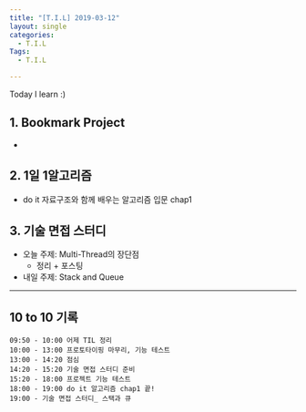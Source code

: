```yaml
---
title: "[T.I.L] 2019-03-12"
layout: single
categories:
  - T.I.L
Tags:
  - T.I.L

---
```

Today I learn :)
   

## 1. Bookmark Project     
* 

## 2. 1일 1알고리즘  
* do it 자료구조와 함께 배우는 알고리즘 입문 chap1  


## 3. 기술 면접 스터디    
* 오늘 주제: Multi-Thread의 장단점    
  * 정리 + 포스팅  
* 내일 주제: Stack and Queue


---


## 10 to 10 기록

```
09:50 - 10:00 어제 TIL 정리  
10:00 - 13:00 프로토타이핑 마무리, 기능 테스트 
13:00 - 14:20 점심
14:20 - 15:20 기술 면접 스터디 준비 
15:20 - 18:00 프로젝트 기능 테스트  
18:00 - 19:00 do it 알고리즘 chap1 끝!
19:00 - 기술 면접 스터디_ 스택과 큐  

```